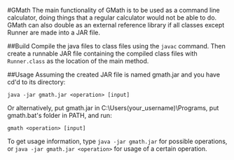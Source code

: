 #GMath
The main functionality of GMath is to be used as a command line calculator, doing things that a regular calculator would not be able to do. GMath can also double as an external reference library if all classes except Runner are made into a JAR file.

##Build
Compile the java files to class files using the `javac` command. Then create a runnable JAR file containing the compiled class files with `Runner.class` as the location of the main method.

##Usage
Assuming the created JAR file is named gmath.jar and you have cd'd to its directory:

`java -jar gmath.jar <operation> [input]`

Or alternatively, put gmath.jar in C:\Users\(your_username)\Programs, put gmath.bat's folder in PATH, and run:

`gmath <operation> [input]`

To get usage information, type
`java -jar gmath.jar`
for possible operations, or
`java -jar gmath.jar <operation>`
for usage of a certain operation.
